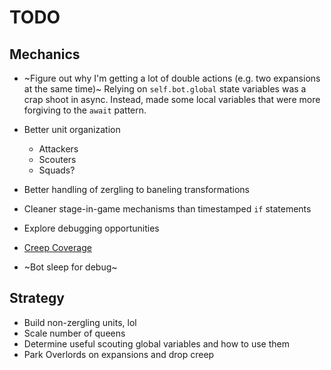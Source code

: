 # TODO

## Mechanics

- ~Figure out why I'm getting a lot of double actions (e.g. two expansions at the same time)~  Relying on `self.bot.global` state variables was a crap shoot in async. Instead, made some local variables that were more forgiving to the `await` pattern.
- Better unit organization

   - Attackers
   - Scouters
   - Squads?

- Better handling of zergling to baneling transformations

- Cleaner stage-in-game mechanisms than timestamped `if` statements
- Explore debugging opportunities
- [Creep Coverage](https://github.com/BurnySc2/burny-bots-python-sc2/blob/master/CreepyBot/CreepyBot.py#L755-L775)
- ~Bot sleep for debug~


## Strategy

- Build non-zergling units, lol
- Scale number of queens
- Determine useful scouting global variables and how to use them
- Park Overlords on expansions and drop creep
